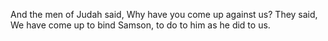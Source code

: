 And the men of Judah said, Why have you come up against us? They said, We have come up to bind Samson, to do to him as he did to us.
